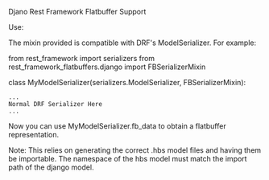 Djano Rest Framework Flatbuffer Support

Use:

The mixin provided is compatible with DRF's ModelSerializer.  For example:


from rest_framework import serializers
from rest_framework_flatbuffers.django import FBSerializerMixin

class MyModelSerializer(serializers.ModelSerializer, FBSerializerMixin):

    ...
    Normal DRF Serializer Here
    ...
    

Now you can use MyModelSerializer.fb_data to obtain a flatbuffer representation.

Note: This relies on generating the correct .hbs model files and having them be importable.  The namespace of the hbs model must match the import path of the django model.
